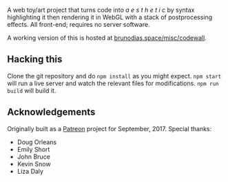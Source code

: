 A web toy/art project that turns code into *a e s t h e t i c* by syntax
highlighting it then rendering it in WebGL with a stack of postprocessing
effects. All front-end; requires no server software.

A working version of this is hosted at [brunodias.space/misc/codewall].

## Hacking this

Clone the git repository and do `npm install` as you might expect. `npm start`
will run a live server and watch the relevant files for modifications. `npm
run build` will build it.

## Acknowledgements

Originally built as a [Patreon] project for September, 2017. Special thanks:

* Doug Orleans
* Emily Short
* John Bruce
* Kevin Snow
* Liza Daly

[brunodias.space/misc/codewall]: http://brunodias.space/misc/codewall
[Patreon]: (https://www.patreon.com/brunodias)

